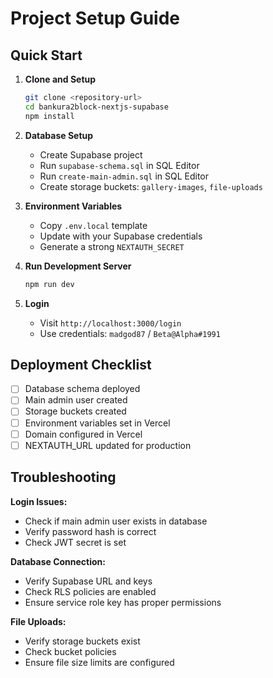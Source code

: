 # Project Setup Guide

## Quick Start

1. **Clone and Setup**
   ```bash
   git clone <repository-url>
   cd bankura2block-nextjs-supabase
   npm install
   ```

2. **Database Setup**
   - Create Supabase project
   - Run `supabase-schema.sql` in SQL Editor
   - Run `create-main-admin.sql` in SQL Editor
   - Create storage buckets: `gallery-images`, `file-uploads`

3. **Environment Variables**
   - Copy `.env.local` template
   - Update with your Supabase credentials
   - Generate a strong `NEXTAUTH_SECRET`

4. **Run Development Server**
   ```bash
   npm run dev
   ```

5. **Login**
   - Visit `http://localhost:3000/login`
   - Use credentials: `madgod87` / `Beta@Alpha#1991`

## Deployment Checklist

- [ ] Database schema deployed
- [ ] Main admin user created
- [ ] Storage buckets created
- [ ] Environment variables set in Vercel
- [ ] Domain configured in Vercel
- [ ] NEXTAUTH_URL updated for production

## Troubleshooting

**Login Issues:**
- Check if main admin user exists in database
- Verify password hash is correct
- Check JWT secret is set

**Database Connection:**
- Verify Supabase URL and keys
- Check RLS policies are enabled
- Ensure service role key has proper permissions

**File Uploads:**
- Verify storage buckets exist
- Check bucket policies
- Ensure file size limits are configured

